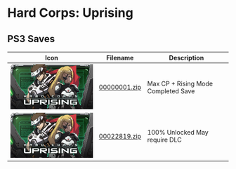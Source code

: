 # Hard Corps: Uprising

## PS3 Saves

| Icon | Filename | Description |
|------|----------|-------------|
| ![Hard Corps: Uprising](ICON0.PNG) | [00000001.zip](00000001.zip) | Max CP + Rising Mode Completed Save |
| ![Hard Corps: Uprising](ICON0.PNG) | [00022819.zip](00022819.zip) | 100% Unlocked May require DLC |
